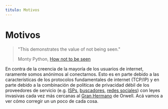 ```yaml
--- 
titulo: Motivos
---
```


Motivos
=======

> "This demonstrates the value of not being seen."
>
> Monty Python, [How not to be seen][]

En contra de la creencia de la mayoría de los usuarios de internet, raramente somos anónimos al conectarnos. Esto es en parte debido a las
características de los protocolos fundamentales de internet (TCP/IP) y en parte debido a la combinación de políticas de privacidad
débil de los proveedores de servicio (e.g. [ISPs][], [buscadores][], [redes sociales][]) con leyes invasivas cada vez más cercanas
al [Gran Hermano][] de Orwell. Acá vamos a ver cómo corregir un un poco de cada cosa.

[How not to be seen]: http://en.wikipedia.org/wiki/How_Not_to_Be_Seen
[ISPs]: http://www.speedy.com.ar/speedynegocios/institucional/faqs/faq_legalesAcceso.shtml
[buscadores]: http://www.google.com/privacypolicy.html
[redes sociales]: http://www.facebook.com/policy.php
[Gran Hermano]: http://es.wikipedia.org/wiki/Big_Brother_%28personaje%29
